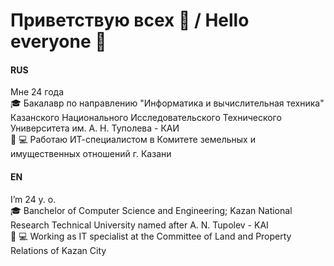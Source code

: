 # Приветствую всех 👋 / Hello everyone 👋  
#### RUS
Мне 24 года  
:mortar_board: Бакалавр по направлению "Информатика и вычислительная техника" Казанского Национального Исследовательского Технического Университета им. А. Н. Туполева - КАИ  
:office: :computer: Работаю ИТ-специалистом в Комитете земельных и имущественных отношений г. Казани

#### EN
I’m 24 y. o.  
:mortar_board: Banchelor of Computer Science and Engineering; Kazan National Research Technical University named after A. N. Tupolev - KAI  
:office: :computer: Working as IT specialist at the Committee of Land and Property Relations of Kazan City
